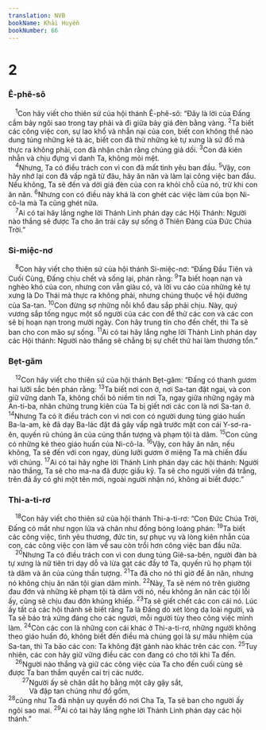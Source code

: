 ```yaml
---
translation: NVB
bookName: Khải Huyền 
bookNumber: 66
---
```


<div class="title"><h1>2</h1><h3>Ê-phê-sô </h3></div>
<span class="verse kh_2_1"> <sup>1</sup>Con hãy viết cho thiên sứ của hội thánh Ê-phê-sô: “Đây là lời của Đấng cầm bảy ngôi sao trong tay phải và đi giữa bảy giá đèn bằng vàng. </span>
<span class="verse kh_2_2"><sup>2</sup>Ta biết các công việc con, sự lao khổ và nhẫn nại của con, biết con không thể nào dung túng những kẻ tà ác, biết con đã thử những kẻ tự xưng là sứ đồ mà thực ra không phải, con đã nhận chân rằng chúng giả dối. </span>
<span class="verse kh_2_3"><sup>3</sup>Con đã kiên nhẫn và chịu đựng vì danh Ta, không mỏi mệt. <br/></span>
<span class="verse kh_2_4"> <sup>4</sup>Nhưng, Ta có điều trách con vì con đã mất tình yêu ban đầu. </span>
<span class="verse kh_2_5"><sup>5</sup>Vậy, con hãy nhớ lại con đã vấp ngã từ đâu, hãy ăn năn và làm lại công việc ban đầu. Nếu không, Ta sẽ đến và dời giá đèn của con ra khỏi chỗ của nó, trừ khi con ăn năn. </span>
<span class="verse kh_2_6"><sup>6</sup>Nhưng con có điều này khá là con ghét các việc làm của bọn Ni-cô-la mà Ta cũng ghét nữa. <br/></span>
<span class="verse kh_2_7"> <sup>7</sup>Ai có tai hãy lắng nghe lời Thánh Linh phán dạy các Hội Thánh: Người nào thắng sẽ được Ta cho ăn trái cây sự sống ở Thiên Đàng của Đức Chúa Trời.” <br/></span>
<div class="title"><h3>Si-miệc-nơ </h3></div>
<span class="verse kh_2_8"> <sup>8</sup>Con hãy viết cho thiên sứ của hội thánh Si-miệc-nơ: “Đấng Đầu Tiên và Cuối Cùng, Đấng chịu chết và sống lại, phán rằng: </span>
<span class="verse kh_2_9"><sup>9</sup>Ta biết hoạn nạn và nghèo khó của con, nhưng con vẫn giàu có, và lời vu cáo của những kẻ tự xưng là Do Thái mà thực ra không phải, nhưng chúng thuộc về hội đường của Sa-tan. </span>
<span class="verse kh_2_10"><sup>10</sup>Con đừng sợ những nỗi khổ đau sắp phải chịu. Này, quỷ vương sắp tống ngục một số người của các con để thử các con và các con sẽ bị hoạn nạn trong mười ngày. Con hãy trung tín cho đến chết, thì Ta sẽ ban cho con mão sự sống. </span>
<span class="verse kh_2_11"><sup>11</sup>Ai có tai hãy lắng nghe lời Thánh Linh phán dạy các Hội thánh: Người nào thắng sẽ chẳng bị sự chết thứ hai làm thương tổn.” <br/></span>
<div class="title"><h3>Bẹt-găm </h3></div>
<span class="verse kh_2_12"> <sup>12</sup>Con hãy viết cho thiên sứ của hội thánh Bẹt-găm: “Đấng có thanh gươm hai lưỡi sắc bén phán rằng: </span>
<span class="verse kh_2_13"><sup>13</sup>Ta biết nơi con ở, nơi Sa-tan đặt ngai, và con giữ vững danh Ta, không chối bỏ niềm tin nơi Ta, ngay giữa những ngày mà An-ti-ba, nhân chứng trung kiên của Ta bị giết nơi các con là nơi Sa-tan ở. </span>
<span class="verse kh_2_14"><sup>14</sup>Nhưng Ta có ít điều trách con vì nơi con có người dung túng giáo huấn Ba-la-am, kẻ đã dạy Ba-lác đặt đá gây vấp ngã trước mặt con cái Y-sơ-ra-ên, quyến rũ chúng ăn của cúng thần tượng và phạm tội tà dâm. </span>
<span class="verse kh_2_15"><sup>15</sup>Con cũng có những kẻ theo giáo huấn của Ni-cô-la. </span>
<span class="verse kh_2_16"><sup>16</sup>Vậy, con hãy ăn năn, nếu không, Ta sẽ đến với con ngay, dùng lưỡi gươm ở miệng Ta mà chiến đấu với chúng. </span>
<span class="verse kh_2_17"><sup>17</sup>Ai có tai hãy nghe lời Thánh Linh phán dạy các hội thánh: Người nào thắng, Ta sẽ cho ma-na đã được giấu kỹ. Ta sẽ cho người viên đá trắng, trên đá ấy có ghi một tên mới, ngoài người nhận nó, không ai biết được.” <br/></span>
<div class="title"><h3>Thi-a-ti-rơ </h3></div>
<span class="verse kh_2_18"> <sup>18</sup>Con hãy viết cho thiên sứ của hội thánh Thi-a-ti-rơ: “Con Đức Chúa Trời, Đấng có mắt như ngọn lửa và chân như đồng bóng loáng phán: </span>
<span class="verse kh_2_19"><sup>19</sup>Ta biết các công việc, tình yêu thương, đức tin, sự phục vụ và lòng kiên nhẫn của con, các công việc con làm về sau còn trổi hơn công việc ban đầu nữa. <br/></span>
<span class="verse kh_2_20"> <sup>20</sup>Nhưng Ta có điều trách con vì con dung túng Giê-sa-bên, người đàn bà tự xưng là nữ tiên tri dạy dỗ và lừa gạt các đầy tớ Ta, quyến rũ họ phạm tội tà dâm và ăn của cúng thần tượng. </span>
<span class="verse kh_2_21"><sup>21</sup>Ta đã cho nó thì giờ để ăn năn, nhưng nó không chịu ăn năn tội gian dâm mình. </span>
<span class="verse kh_2_22"><sup>22</sup>Này, Ta sẽ ném nó trên giường đau đớn và những kẻ phạm tội tà dâm với nó, nếu không ăn năn các tội lỗi ấy, cũng sẽ chịu đau đớn khủng khiếp. </span>
<span class="verse kh_2_23"><sup>23</sup>Ta sẽ giết chết các con cái nó. Lúc ấy tất cả các hội thánh sẽ biết rằng Ta là Đấng dò xét lòng dạ loài người, và Ta sẽ báo trả xứng đáng cho các ngươi, mỗi người tùy theo công việc mình làm. </span>
<span class="verse kh_2_24"><sup>24</sup>Còn các con là những con cái khác ở Thi-a-ti-rơ, những người không theo giáo huấn đó, không biết đến điều mà chúng gọi là sự mầu nhiệm của Sa-tan, thì Ta bảo các con: Ta không đặt gánh nào khác trên các con. </span>
<span class="verse kh_2_25"><sup>25</sup>Tuy nhiên, các con hãy giữ vững điều các con đang có cho tới khi Ta đến. <br/></span>
<span class="verse kh_2_26"> <sup>26</sup>Người nào thắng và giữ các công việc của Ta cho đến cuối cùng sẽ được Ta ban thẩm quyền cai trị các nước. <br/></span>
<span class="verse kh_2_27">  <sup>27</sup>Người ấy sẽ chăn dắt họ bằng một cây gậy sắt, <br/>   Và đập tan chúng như đồ gốm, <br/></span>
<span class="verse kh_2_28"><sup>28</sup>cũng như Ta đã nhận uy quyền đó nơi Cha Ta, Ta sẽ ban cho người ấy ngôi sao mai. </span>
<span class="verse kh_2_29"><sup>29</sup>Ai có tai hãy lắng nghe lời Thánh Linh phán dạy các hội thánh.” <br/></span>
